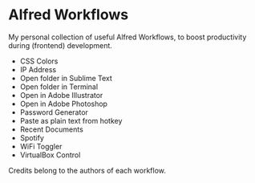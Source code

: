 Alfred Workflows
================

My personal collection of useful Alfred Workflows, to boost productivity during (frontend) development.


* CSS Colors
* IP Address
* Open folder in Sublime Text
* Open folder in Terminal
* Open in Adobe Illustrator
* Open in Adobe Photoshop
* Password Generator
* Paste as plain text from hotkey
* Recent Documents
* Spotify
* WiFi Toggler
* VirtualBox Control


Credits belong to the authors of each workflow. 
